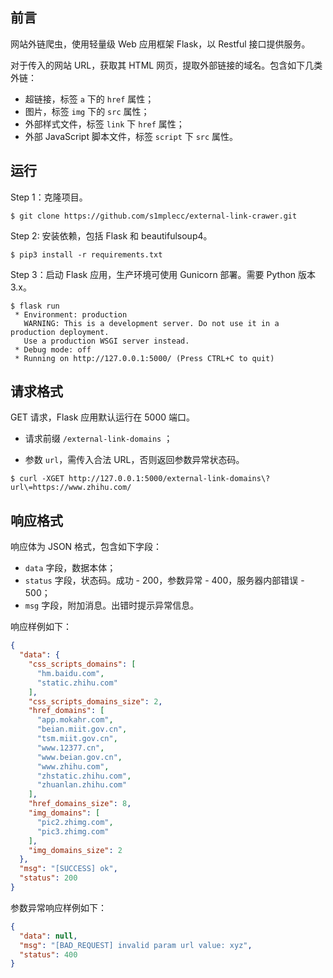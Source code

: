 ## 前言

网站外链爬虫，使用轻量级 Web 应用框架 Flask，以 Restful 接口提供服务。

对于传入的网站 URL，获取其 HTML 网页，提取外部链接的域名。包含如下几类外链：

- 超链接，标签 `a` 下的 `href` 属性；
- 图片，标签 `img` 下的 `src` 属性；
- 外部样式文件，标签 `link` 下  `href` 属性；
- 外部 JavaScript 脚本文件，标签 `script` 下  `src` 属性。

## 运行

Step 1：克隆项目。

```shell
$ git clone https://github.com/s1mplecc/external-link-crawer.git
```

Step 2: 安装依赖，包括 Flask 和 beautifulsoup4。

```shell
$ pip3 install -r requirements.txt 
```

Step 3：启动 Flask 应用，生产环境可使用 Gunicorn 部署。需要 Python 版本 3.x。

```shell
$ flask run   
 * Environment: production
   WARNING: This is a development server. Do not use it in a production deployment.
   Use a production WSGI server instead.
 * Debug mode: off
 * Running on http://127.0.0.1:5000/ (Press CTRL+C to quit)
```

## 请求格式

GET 请求，Flask 应用默认运行在 5000 端口。

- 请求前缀 `/external-link-domains` ；

- 参数 `url`，需传入合法 URL，否则返回参数异常状态码。

```shell
$ curl -XGET http://127.0.0.1:5000/external-link-domains\?url\=https://www.zhihu.com/
```

## 响应格式

响应体为 JSON 格式，包含如下字段：

- `data` 字段，数据本体；
- `status` 字段，状态码。成功 - 200，参数异常 - 400，服务器内部错误 - 500；
- `msg` 字段，附加消息。出错时提示异常信息。

响应样例如下：

```json
{
  "data": {
    "css_scripts_domains": [
      "hm.baidu.com",
      "static.zhihu.com"
    ],
    "css_scripts_domains_size": 2,
    "href_domains": [
      "app.mokahr.com",
      "beian.miit.gov.cn",
      "tsm.miit.gov.cn",
      "www.12377.cn",
      "www.beian.gov.cn",
      "www.zhihu.com",
      "zhstatic.zhihu.com",
      "zhuanlan.zhihu.com"
    ],
    "href_domains_size": 8,
    "img_domains": [
      "pic2.zhimg.com",
      "pic3.zhimg.com"
    ],
    "img_domains_size": 2
  },
  "msg": "[SUCCESS] ok",
  "status": 200
}
```

参数异常响应样例如下：

```json
{
  "data": null,
  "msg": "[BAD_REQUEST] invalid param url value: xyz",
  "status": 400
}
```

